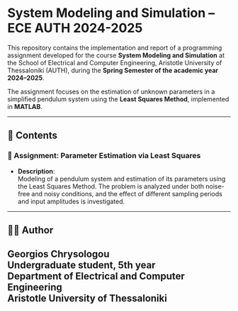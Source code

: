 
# System Modeling and Simulation – ECE AUTH 2024-2025

This repository contains the implementation and report of a programming assignment developed for the course **System Modeling and Simulation** at the School of Electrical and Computer Engineering, Aristotle University of Thessaloniki (AUTH), during the **Spring Semester of the academic year 2024–2025**.

The assignment focuses on the estimation of unknown parameters in a simplified pendulum system using the **Least Squares Method**, implemented in **MATLAB**.

---

## 📁 Contents

### 📝 Assignment: Parameter Estimation via Least Squares

- **Description**:  
  Modeling of a pendulum system and estimation of its parameters using the Least Squares Method. The problem is analyzed under both noise-free and noisy conditions, and the effect of different sampling periods and input amplitudes is investigated.  
---

## 👨‍🎓 Author

**Georgios Chrysologou**  
Undergraduate student, 5th year  
Department of Electrical and Computer Engineering  
Aristotle University of Thessaloniki
---
